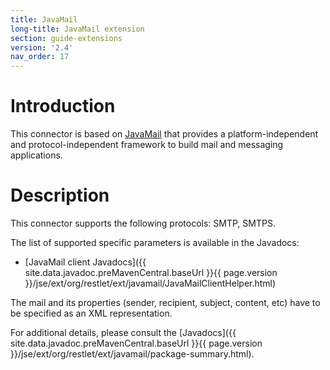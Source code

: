 ```yaml
---
title: JavaMail
long-title: JavaMail extension
section: guide-extensions
version: '2.4'
nav_order: 17
---
```

# Introduction

This connector is based on
[JavaMail](http://www.oracle.com/technetwork/java/javamail/index.html)
that provides a platform-independent and protocol-independent framework
to build mail and messaging applications.

# Description

This connector supports the following protocols: SMTP, SMTPS.

The list of supported specific parameters is available in the Javadocs:

-   [JavaMail client Javadocs]({{ site.data.javadoc.preMavenCentral.baseUrl }}{{ page.version }}/jse/ext/org/restlet/ext/javamail/JavaMailClientHelper.html)

The mail and its properties (sender, recipient, subject, content, etc)
have to be specified as an XML representation.

For additional details, please consult the
[Javadocs]({{ site.data.javadoc.preMavenCentral.baseUrl }}{{ page.version }}/jse/ext/org/restlet/ext/javamail/package-summary.html).
